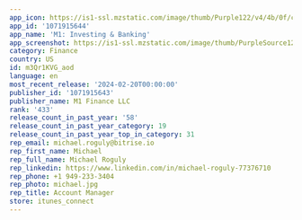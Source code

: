 ```yaml
---
app_icon: https://is1-ssl.mzstatic.com/image/thumb/Purple122/v4/4b/0f/cc/4b0fcc61-6c59-6f87-2499-4abc29ad9358/AppIcon-0-0-1x_U007emarketing-0-5-85-220.png/1024x1024bb.png
app_id: '1071915644'
app_name: 'M1: Investing & Banking'
app_screenshot: https://is1-ssl.mzstatic.com/image/thumb/PurpleSource122/v4/5f/eb/ee/5febee20-67b4-436a-f109-2459b3beb4b3/b001484f-6e5e-4d0e-bf3e-da6f14c9b4ef_01-6.5in_Version_D.png/1242x2688bb.png
category: Finance
country: US
id: m3Qr1KVG_aod
language: en
most_recent_release: '2024-02-20T00:00:00'
publisher_id: '1071915643'
publisher_name: M1 Finance LLC
rank: '433'
release_count_in_past_year: '58'
release_count_in_past_year_category: 19
release_count_in_past_year_top_in_category: 31
rep_email: michael.roguly@bitrise.io
rep_first_name: Michael
rep_full_name: Michael Roguly
rep_linkedin: https://www.linkedin.com/in/michael-roguly-77376710
rep_phone: +1 949-233-3404
rep_photo: michael.jpg
rep_title: Account Manager
store: itunes_connect
---
```

